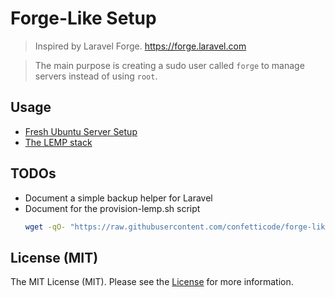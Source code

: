 # Forge-Like Setup 

> Inspired by Laravel Forge. https://forge.laravel.com

> The main purpose is creating a sudo user called `forge` to manage servers instead of using `root`.

## Usage

- [Fresh Ubuntu Server Setup](https://blog.confetticode.com/fresh-ubuntu-server-setup)
- [The LEMP stack](https://blog.confetticode.com/lemp-stack-for-a-forge-like-ubuntu-server)

## TODOs

- Document a simple backup helper for Laravel
- Document for the provision-lemp.sh script
    ```bash
    wget -qO- "https://raw.githubusercontent.com/confetticode/forge-like-setup/main/scripts/provision-lemp.sh" | bash
    ```

## License (MIT)

The MIT License (MIT). Please see the [License](./LICENSE.md) for more information.
